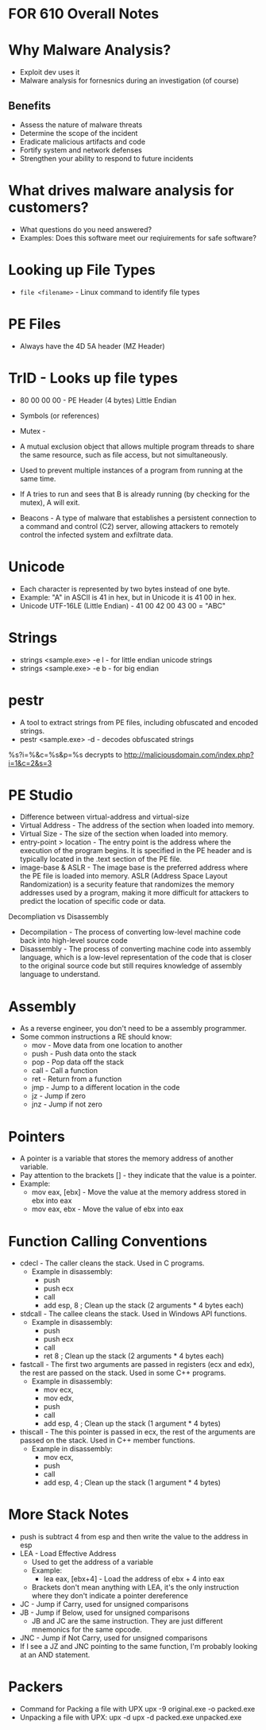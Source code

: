 # FOR 610 Overall Notes

# Why Malware Analysis?
- Exploit dev uses it
- Malware analysis for fornesnics during an investigation (of course)

## Benefits
- Assess the nature of malware threats
- Determine the scope of the incident
- Eradicate malicious artifacts and code
- Fortify system and network defenses
- Strengthen your ability to respond to future incidents

# What drives malware analysis for customers?
- What questions do you need answered?
- Examples: Does this software meet our reqiuirements for safe software?


# Looking up File Types
- `file <filename>` - Linux command to identify file types

# PE Files
- Always have the 4D 5A header (MZ Header)

# TrID - Looks up file types

- 80 00 00 00 - PE Header (4 bytes) Little Endian

- Symbols (or references)

- Mutex -
- A mutual exclusion object that allows multiple program threads to share the same resource, such as file access, but not simultaneously.
- Used to prevent multiple instances of a program from running at the same time.
- If A tries to run and sees that B is already running (by checking for the mutex), A will exit.

- Beacons - A type of malware that establishes a persistent connection to a command and control (C2) server, allowing attackers to remotely control the infected system and exfiltrate data.

# Unicode
- Each character is represented by two bytes instead of one byte.
- Example: "A" in ASCII is 41 in hex, but in Unicode it is 41 00 in hex.
- Unicode UTF-16LE (Little Endian) - 41 00 42 00 43 00 = "ABC"


# Strings
- strings <sample.exe> -e l - for little endian unicode strings
- strings <sample.exe> -e b - for big endian

# pestr
- A tool to extract strings from PE files, including obfuscated and encoded strings.
- pestr <sample.exe> -d - decodes obfuscated strings


%s?i=%&c=%s&p=%s decrypts to
http://maliciousdomain.com/index.php?i=1&c=2&s=3

# PE Studio
- Difference between virtual-address and virtual-size
- Virtual Address - The address of the section when loaded into memory.
- Virtual Size - The size of the section when loaded into memory.
- entry-point > location - The entry point is the address where the execution of the program begins. It is specified in the PE header and is typically located in the .text section of the PE file.
- image-base & ASLR - The image base is the preferred address where the PE file is loaded into memory. ASLR (Address Space Layout Randomization) is a security feature that randomizes the memory addresses used by a program, making it more difficult for attackers to predict the location of specific code or data.

Decompliation vs Disassembly
- Decompilation - The process of converting low-level machine code back into high-level source code
- Disassembly - The process of converting machine code into assembly language, which is a low-level representation of the code that is closer to the original source code but still requires knowledge of assembly language to understand.

# Assembly
- As a reverse engineer, you don't need to be a assembly programmer.
- Some common instructions a RE should know:
    - mov - Move data from one location to another
    - push - Push data onto the stack
    - pop - Pop data off the stack
    - call - Call a function
    - ret - Return from a function
    - jmp - Jump to a different location in the code
    - jz - Jump if zero
    - jnz - Jump if not zero

# Pointers
- A pointer is a variable that stores the memory address of another variable.
- Pay attention to the brackets [] - they indicate that the value is a pointer.
- Example:
    - mov eax, [ebx] - Move the value at the memory address stored in   ebx into eax
    - mov eax, ebx - Move the value of ebx into eax

# Function Calling Conventions
- cdecl - The caller cleans the stack. Used in C programs.
    - Example in disassembly:
        - push 
        - push ecx
        - call <function>
        - add esp, 8  ; Clean up the stack (2 arguments * 4 bytes each)
- stdcall - The callee cleans the stack. Used in Windows API functions.
    - Example in disassembly:
        - push 
        - push ecx
        - call <function>
        - ret 8  ; Clean up the stack (2 arguments * 4 bytes each)
- fastcall - The first two arguments are passed in registers (ecx and edx), the rest are passed on the stack. Used in some C++ programs.
    - Example in disassembly:
        - mov ecx, <arg1>
        - mov edx, <arg2>
        - push <arg3>
        - call <function>
        - add esp, 4  ; Clean up the stack (1 argument * 4 bytes)
- thiscall - The this pointer is passed in ecx, the rest of the arguments are passed on the stack. Used in C++ member functions.
    - Example in disassembly:
        - mov ecx, <this>
        - push <arg1>
        - call <function>
        - add esp, 4  ; Clean up the stack (1 argument * 4 bytes)

# More Stack Notes
- push is subtract 4 from esp and then write the value to the address in esp
- LEA - Load Effective Address
    - Used to get the address of a variable
    - Example:
        - lea eax, [ebx+4] - Load the address of ebx + 4 into eax
    - Brackets don't mean anything with LEA, it's the only instruction where they don't indicate a pointer dereference
- JC - Jump if Carry, used for unsigned comparisons
- JB - Jump if Below, used for unsigned comparisons
    - JB and JC are the same instruction. They are just different mnemonics for the same opcode.
- JNC - Jump if Not Carry, used for unsigned comparisons
- If I see a JZ and JNC pointing to the same function, I'm probably looking at an AND statement.

# Packers
- Command for Packing a file with UPX
    upx -9 original.exe -o packed.exe
- Unpacking a file with UPX: upx -d
    upx -d packed.exe unpacked.exe
